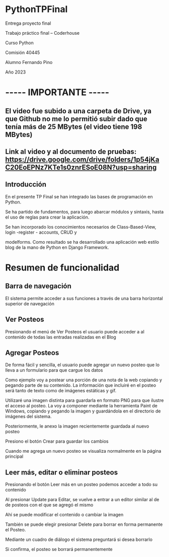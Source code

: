# PythonTPFinal

Entrega proyecto final

Trabajo práctico final – Coderhouse

Curso Python

Comisión 40445

Alumno Fernando Pino

Año 2023

# ----- IMPORTANTE -----

## El video fue subido a una carpeta de Drive, ya que Github no me lo permitió subir dado que tenía más de 25 MBytes (el video tiene 198 MBytes)
## Link al video y al documento de pruebas: https://drive.google.com/drive/folders/1p54jKaC20EoEPNz7KTe1s0znrESoE08N?usp=sharing


## Introducción

En el presente TP Final se han integrado las bases de programación en Python.

Se ha partido de fundamentos, para luego abarcar módulos y sintaxis, hasta el uso de reglas para crear la aplicación.

Se han incorporado los conocimientos necesarios de Class-Based-View, login -register - accounts, CRUD y

modelforms. Como resultado se ha desarrollado una aplicación web estilo blog de la mano de Python en Django Framework.

# Resumen de funcionalidad


## Barra de navegación

El sistema permite acceder a sus funciones a través de una barra horizontal superior de navegación


## Ver Posteos

Presionando el menú de Ver Posteos el usuario puede acceder a al contenido de todas las entradas realizadas en el Blog


## Agregar Posteos

De forma fácil y sencilla, el usuario puede agregar un nuevo posteo que lo lleva a un formulario para que cargue los datos

Como ejemplo voy a postear una porción de una nota de la web copiando y pegando parte de su contenido. La información que incluiré en el posteo será tanto de texto como de imágenes estáticas y gif.

Utilizaré una imagen distinta para guardarla en formato PNG para que ilustre el acceso al posteo. La voy a componer mediante la herramienta Paint de Windows, copiando y pegando la imagen y guardándola en el directorio de imágenes del sistema.

Posteriormente, le anexo la imagen recientemente guardada al nuevo posteo

Presiono el botón Crear para guardar los cambios

Cuando me agrega un nuevo posteo se visualiza normalmente en la página principal

## Leer más, editar o eliminar posteos

Presionando el botón Leer más en un posteo podemos acceder a todo su contenido

Al presionar Update para Editar, se vuelve a entrar a un editor similar al de de posteos con el que se agregó el mismo

Ahí se puede modificar el contenido o cambiar la imagen

También se puede elegir presionar Delete para borrar en forma permanente el Posteo.

Mediante un cuadro de diálogo el sistema preguntará si desea borrarlo

Si confirma, el posteo se borrará permanentemente
